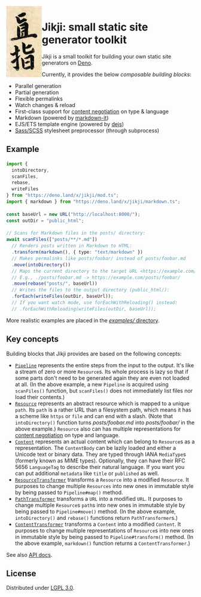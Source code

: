 <!-- deno-fmt-ignore-file -->
<img src="jikji.png" width="95" height="190" align="left">

Jikji: small static site generator toolkit
==========================================

Jikji is a small toolkit for building your own static site generators on [Deno].

Currently, it provides the below *composable building blocks*:

 -  Parallel generation
 -  Partial generation
 -  Flexible permalinks
 -  Watch changes & reload
 -  First-class support for [content negotiation] on type & language
 -  Markdown (powered by [markdown-it])
 -  EJS/ETS template engine (powered by [dejs])
 -  [Sass/SCSS] stylesheet preprocessor (through subprocess)

[Deno]: https://deno.land/
[content negotiation]: https://developer.mozilla.org/en-US/docs/Web/HTTP/Content_negotiation
[markdown-it]: https://github.com/markdown-it/markdown-it
[dejs]: https://github.com/syumai/dejs
[Sass/SCSS]: https://sass-lang.com/


Example
-------

~~~~ typescript
import {
  intoDirectory,
  scanFiles,
  rebase,
  writeFiles
} from "https://deno.land/x/jikji/mod.ts";
import { markdown } from "https://deno.land/x/jikji/markdown.ts";

const baseUrl = new URL("http://localhost:8000/");
const outDir = "public_html";

// Scans for Markdown files in the posts/ directory:
await scanFiles(["posts/**/*.md"])
  // Renders posts written in Markdown to HTML:
  .transform(markdown(), { type: "text/markdown" })
  // Makes permalinks like posts/foobar/ instead of posts/foobar.md
  .move(intoDirectory())
  // Maps the current directory to the target URL <https://example.com/>:
  // E.g., ./posts/foobar.md -> https://example.com/posts/foobar/
  .move(rebase("posts/", baseUrl))
  // Writes the files to the output directory (public_html/):
  .forEach(writeFiles(outDir, baseUrl));
  // If you want watch mode, use forEachWithReloading() instead:
  // .forEachWithReloading(writeFiles(outDir, baseUrl));
~~~~

More realistic examples are placed in the [*examples/* directory](examples/).


Key concepts
------------

Building blocks that Jikji provides are based on the following concepts:

 -  [`Pipeline`] represents the entire steps from the input to the output.
    It's like a stream of zero or more `Resource`s.  Its whole process is
    lazy so that if some parts don't need to be generated again they are even
    not loaded at all.
    (In the above example, a new `Pipeline` is acquired using `scanFiles()`
    function, but `scanFiles()` does not immediately list files nor load
    their contents.)
 -  [`Resource`] represents an abstract resource which is mapped to a unique
    `path`.  Its `path` is a rather URL than a filesystem path, which means
    it has a scheme like `https` or `file` and can end with a slash.
    (Note that `intoDirectory()` function turns *posts/foobar.md* into
    *posts/foobar/* in the above example.) `Resource` also can has multiple
    representations for [content negotiation] on type and language.
 -  [`Content`] represents an actual content which can belong to `Resource`s
    as a representation.  The `ContentBody` can be lazily loaded and either
    a Unicode text or binary data.  They are typed through IANA `MediaType`s
    (formerly known as MIME types).  Optionally, they can have their
    RFC 5656 `LanguageTag` to describe their natural language.  If you want
    you can put additional `metadata` like `title` or `published` as well.
 -  [`ResourceTransformer`] transforms a `Resource` into a modified `Resource`.
    It purposes to change multiple `Resources` into new ones in immutable style
    by being passed to `Pipeline#map()` method.
 -  [`PathTransformer`] transforms a `URL` into a modified `URL`.  It purposes
    to change multiple `Resource`s `path`s into new ones in immutable style by
    being passed to `Pipeline#move()` method.
    (In the above example, `intoDirectory()` and `rebase()` functions return
    `PathTransformer`s.)
 -  [`ContentTransformer`] transforms a `Content` into a modified `Content`.
    It purposes to change multiple representations of `Resource`s into new ones
    in immutable style by being passed to `Pipeline#transform()` method.
    (In the above example, `markdown()` function returns a
    `ContentTransformer`.)

See also [API docs].


[`Pipeline`]: https://doc.deno.land/https/deno.land%2Fx%2Fjikji%2Fmod.ts#Pipeline
[`Resource`]: https://doc.deno.land/https/deno.land%2Fx%2Fjikji%2Fmod.ts#Resource
[`Content`]: https://doc.deno.land/https/deno.land%2Fx%2Fjikji%2Fmod.ts#Content
[`ResourceTransformer`]: https://doc.deno.land/https/deno.land%2Fx%2Fjikji%2Fpipeline.ts#ResourceTransformer
[`PathTransformer`]: https://doc.deno.land/https/deno.land%2Fx%2Fjikji%2Fpipeline.ts#PathTransformer
[`ContentTransformer`]: https://doc.deno.land/https/deno.land%2Fx%2Fjikji%2Fpipeline.ts#ContentTransformer
[API docs]: https://doc.deno.land/https/deno.land%2Fx%2Fjikji%2Fmod.ts


License
-------

Distributed under [LGPL 3.0].

[LGPL 3.0]: https://www.gnu.org/licenses/lgpl-3.0.html
